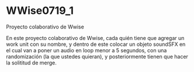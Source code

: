 # WWise0719_1
Proyecto colaborativo de Wwise

En este proyecto colaborativo de Wwise, cada quién tiene que agregar un work unit con su nombre, y dentro de este colocar un objeto soundSFX en el cual van a poner un audio en loop menor a 5 segundos, con una randomización (la que ustedes quieran), y posteriormente tienen que hacer la solititud de merge. 
